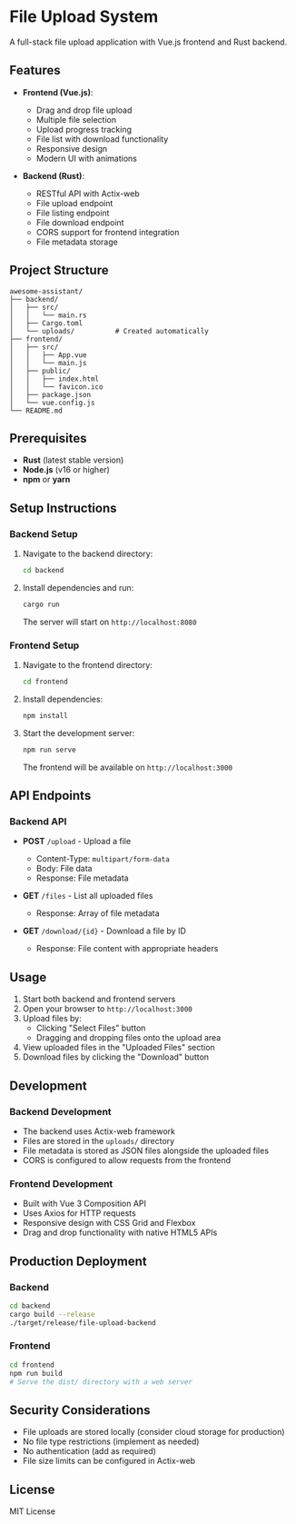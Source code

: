 # File Upload System

A full-stack file upload application with Vue.js frontend and Rust backend.

## Features

- **Frontend (Vue.js)**:
  - Drag and drop file upload
  - Multiple file selection
  - Upload progress tracking
  - File list with download functionality
  - Responsive design
  - Modern UI with animations

- **Backend (Rust)**:
  - RESTful API with Actix-web
  - File upload endpoint
  - File listing endpoint
  - File download endpoint
  - CORS support for frontend integration
  - File metadata storage

## Project Structure

```
awesome-assistant/
├── backend/
│   ├── src/
│   │   └── main.rs
│   ├── Cargo.toml
│   └── uploads/          # Created automatically
├── frontend/
│   ├── src/
│   │   ├── App.vue
│   │   └── main.js
│   ├── public/
│   │   ├── index.html
│   │   └── favicon.ico
│   ├── package.json
│   └── vue.config.js
└── README.md
```

## Prerequisites

- **Rust** (latest stable version)
- **Node.js** (v16 or higher)
- **npm** or **yarn**

## Setup Instructions

### Backend Setup

1. Navigate to the backend directory:
   ```bash
   cd backend
   ```

2. Install dependencies and run:
   ```bash
   cargo run
   ```

   The server will start on `http://localhost:8080`

### Frontend Setup

1. Navigate to the frontend directory:
   ```bash
   cd frontend
   ```

2. Install dependencies:
   ```bash
   npm install
   ```

3. Start the development server:
   ```bash
   npm run serve
   ```

   The frontend will be available on `http://localhost:3000`

## API Endpoints

### Backend API

- **POST** `/upload` - Upload a file
  - Content-Type: `multipart/form-data`
  - Body: File data
  - Response: File metadata

- **GET** `/files` - List all uploaded files
  - Response: Array of file metadata

- **GET** `/download/{id}` - Download a file by ID
  - Response: File content with appropriate headers

## Usage

1. Start both backend and frontend servers
2. Open your browser to `http://localhost:3000`
3. Upload files by:
   - Clicking "Select Files" button
   - Dragging and dropping files onto the upload area
4. View uploaded files in the "Uploaded Files" section
5. Download files by clicking the "Download" button

## Development

### Backend Development

- The backend uses Actix-web framework
- Files are stored in the `uploads/` directory
- File metadata is stored as JSON files alongside the uploaded files
- CORS is configured to allow requests from the frontend

### Frontend Development

- Built with Vue 3 Composition API
- Uses Axios for HTTP requests
- Responsive design with CSS Grid and Flexbox
- Drag and drop functionality with native HTML5 APIs

## Production Deployment

### Backend
```bash
cd backend
cargo build --release
./target/release/file-upload-backend
```

### Frontend
```bash
cd frontend
npm run build
# Serve the dist/ directory with a web server
```

## Security Considerations

- File uploads are stored locally (consider cloud storage for production)
- No file type restrictions (implement as needed)
- No authentication (add as required)
- File size limits can be configured in Actix-web

## License

MIT License